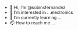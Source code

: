 - 👋 Hi, I’m @subinsfernandez
- 👀 I’m interested in ...electronics
- 🌱 I’m currently learning ...
- 📫 How to reach me ...

<!---
subinsfernandez/subinsfernandez is a ✨ special ✨ repository because its `README.md` (this file) appears on your GitHub profile.
You can click the Preview link to take a look at your changes.
--->
